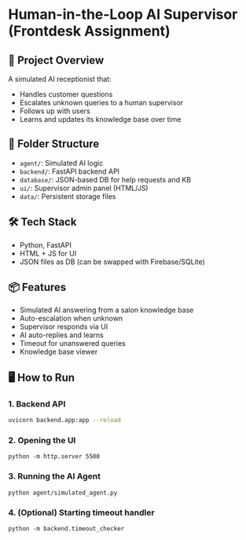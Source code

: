 # Human-in-the-Loop AI Supervisor (Frontdesk Assignment)

## 🚀 Project Overview

A simulated AI receptionist that:

- Handles customer questions
- Escalates unknown queries to a human supervisor
- Follows up with users
- Learns and updates its knowledge base over time

## 📁 Folder Structure

- `agent/`: Simulated AI logic
- `backend/`: FastAPI backend API
- `database/`: JSON-based DB for help requests and KB
- `ui/`: Supervisor admin panel (HTML/JS)
- `data/`: Persistent storage files

## 🛠 Tech Stack

- Python, FastAPI
- HTML + JS for UI
- JSON files as DB (can be swapped with Firebase/SQLite)

## 📦 Features

- Simulated AI answering from a salon knowledge base
- Auto-escalation when unknown
- Supervisor responds via UI
- AI auto-replies and learns
- Timeout for unanswered queries
- Knowledge base viewer

## 🖥 How to Run

### 1. Backend API

```bash
uvicorn backend.app:app --reload
```

### 2. Opening the UI

```cd ui
python -m http.server 5500
```

### 3. Running the AI Agent

```
python agent/simulated_agent.py
```

### 4. (Optional) Starting timeout handler

```
python -m backend.timeout_checker
```
